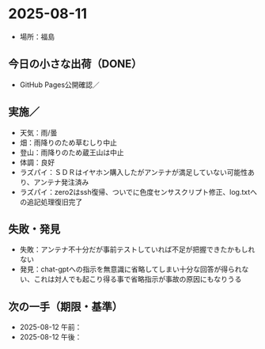 # 2025-08-11
- 場所：福島

## 今日の小さな出荷（DONE）
- GitHub Pages公開確認／

## 実施／
- 天気：雨/曇
- 畑：雨降りのため草むしり中止
- 登山：雨降りのため蔵王山は中止
- 体調：良好
- ラズパイ：ＳＤＲはイヤホン購入したがアンテナが満足していない可能性あり、アンテナ発注済み
- ラズパイ：zero2はssh復帰、ついでに色度センサスクリプト修正、log.txtへの追記処理復旧完了
  
## 失敗・発見
- 失敗：アンテナ不十分だが事前テストしていれば不足が把握できたかもしれない
- 発見：chat-gptへの指示を無意識に省略してしまい十分な回答が得られない、これは対人でも起こり得る事で省略指示が事故の原因にもなりうる

## 次の一手（期限・基準）
- 2025-08-12 午前：
- 2025-08-12 午後：
